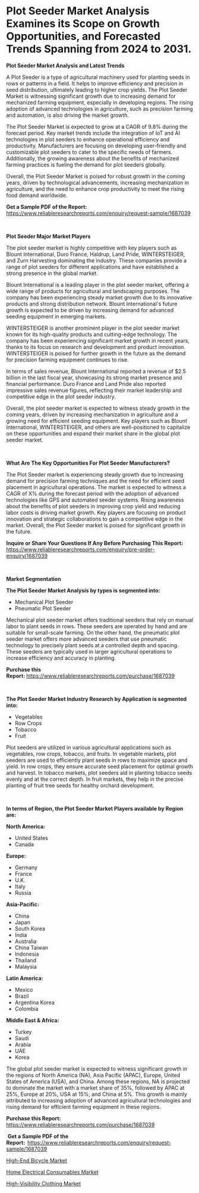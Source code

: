 <p><h1>Plot Seeder Market Analysis Examines its Scope on Growth Opportunities, and Forecasted Trends Spanning from 2024 to 2031.</h1></p><p><strong>Plot Seeder Market Analysis and Latest Trends</strong></p>
<p><p>A Plot Seeder is a type of agricultural machinery used for planting seeds in rows or patterns in a field. It helps to improve efficiency and precision in seed distribution, ultimately leading to higher crop yields. The Plot Seeder Market is witnessing significant growth due to increasing demand for mechanized farming equipment, especially in developing regions. The rising adoption of advanced technologies in agriculture, such as precision farming and automation, is also driving the market growth.</p><p>The Plot Seeder Market is expected to grow at a CAGR of 9.8% during the forecast period. Key market trends include the integration of IoT and AI technologies in plot seeders to enhance operational efficiency and productivity. Manufacturers are focusing on developing user-friendly and customizable plot seeders to cater to the specific needs of farmers. Additionally, the growing awareness about the benefits of mechanized farming practices is fueling the demand for plot seeders globally.</p><p>Overall, the Plot Seeder Market is poised for robust growth in the coming years, driven by technological advancements, increasing mechanization in agriculture, and the need to enhance crop productivity to meet the rising food demand worldwide.</p></p>
<p><strong>Get a Sample PDF of the Report:&nbsp;</strong> <a href="https://www.reliableresearchreports.com/enquiry/request-sample/1687039">https://www.reliableresearchreports.com/enquiry/request-sample/1687039</a></p>
<p>&nbsp;</p>
<p><strong>Plot Seeder Major Market Players</strong></p>
<p><p>The plot seeder market is highly competitive with key players such as Blount International, Duro France, Haldrup, Land Pride, WINTERSTEIGER, and Zurn Harvesting dominating the industry. These companies provide a range of plot seeders for different applications and have established a strong presence in the global market.</p><p>Blount International is a leading player in the plot seeder market, offering a wide range of products for agricultural and landscaping purposes. The company has been experiencing steady market growth due to its innovative products and strong distribution network. Blount International's future growth is expected to be driven by increasing demand for advanced seeding equipment in emerging markets.</p><p>WINTERSTEIGER is another prominent player in the plot seeder market known for its high-quality products and cutting-edge technology. The company has been experiencing significant market growth in recent years, thanks to its focus on research and development and product innovation. WINTERSTEIGER is poised for further growth in the future as the demand for precision farming equipment continues to rise.</p><p>In terms of sales revenue, Blount International reported a revenue of $2.5 billion in the last fiscal year, showcasing its strong market presence and financial performance. Duro France and Land Pride also reported impressive sales revenue figures, reflecting their market leadership and competitive edge in the plot seeder industry.</p><p>Overall, the plot seeder market is expected to witness steady growth in the coming years, driven by increasing mechanization in agriculture and a growing need for efficient seeding equipment. Key players such as Blount International, WINTERSTEIGER, and others are well-positioned to capitalize on these opportunities and expand their market share in the global plot seeder market.</p></p>
<p>&nbsp;</p>
<p><strong>What Are The Key Opportunities For Plot Seeder Manufacturers?</strong></p>
<p><p>The Plot Seeder market is experiencing steady growth due to increasing demand for precision farming techniques and the need for efficient seed placement in agricultural operations. The market is expected to witness a CAGR of X% during the forecast period with the adoption of advanced technologies like GPS and automated seeder systems. Rising awareness about the benefits of plot seeders in improving crop yield and reducing labor costs is driving market growth. Key players are focusing on product innovation and strategic collaborations to gain a competitive edge in the market. Overall, the Plot Seeder market is poised for significant growth in the future.</p></p>
<p><strong>Inquire or Share Your Questions If Any Before Purchasing This Report:</strong> <a href="https://www.reliableresearchreports.com/enquiry/pre-order-enquiry/1687039">https://www.reliableresearchreports.com/enquiry/pre-order-enquiry/1687039</a></p>
<p>&nbsp;</p>
<p><strong>Market Segmentation</strong></p>
<p><strong>The Plot Seeder Market Analysis by types is segmented into:</strong></p>
<p><ul><li>Mechanical Plot Seeder</li><li>Pneumatic Plot Seeder</li></ul></p>
<p><p>Mechanical plot seeder market offers traditional seeders that rely on manual labor to plant seeds in rows. These seeders are operated by hand and are suitable for small-scale farming. On the other hand, the pneumatic plot seeder market offers more advanced seeders that use pneumatic technology to precisely plant seeds at a controlled depth and spacing. These seeders are typically used in larger agricultural operations to increase efficiency and accuracy in planting.</p></p>
<p><strong>Purchase this Report:&nbsp;</strong><a href="https://www.reliableresearchreports.com/purchase/1687039">https://www.reliableresearchreports.com/purchase/1687039</a></p>
<p>&nbsp;</p>
<p><strong>The Plot Seeder Market Industry Research by Application is segmented into:</strong></p>
<p><ul><li>Vegetables</li><li>Row Crops</li><li>Tobacco</li><li>Fruit</li></ul></p>
<p><p>Plot seeders are utilized in various agricultural applications such as vegetables, row crops, tobacco, and fruits. In vegetable markets, plot seeders are used to efficiently plant seeds in rows to maximize space and yield. In row crops, they ensure accurate seed placement for optimal growth and harvest. In tobacco markets, plot seeders aid in planting tobacco seeds evenly and at the correct depth. In fruit markets, they help in the precise planting of fruit tree seeds for healthy orchard development.</p></p>
<p>&nbsp;</p>
<p><strong>In terms of Region, the Plot Seeder Market Players available by Region are:</strong></p>
<p>
    <p> <strong> North America: </strong>
        <ul>
            <li>United States</li>
            <li>Canada</li>
        </ul>
        </p> 
    <p> <strong> Europe: </strong>
        <ul>
            <li>Germany</li>
            <li>France</li>
            <li>U.K.</li>
            <li>Italy</li>
            <li>Russia</li>
        </ul>
        </p> 
    <p> <strong> Asia-Pacific: </strong>
        <ul>
            <li>China</li>
            <li>Japan</li>
            <li>South Korea</li>
            <li>India</li>
            <li>Australia</li>
            <li>China Taiwan</li>
            <li>Indonesia</li>
            <li>Thailand</li>
            <li>Malaysia</li>
        </ul>
        </p> 
    <p> <strong> Latin America: </strong>
        <ul>
            <li>Mexico</li>
            <li>Brazil</li>
            <li>Argentina Korea</li>
            <li>Colombia</li>
        </ul>
        </p> 
    <p> <strong> Middle East & Africa: </strong>
        <ul>
            <li>Turkey</li>
            <li>Saudi</li>
            <li>Arabia</li>
            <li>UAE</li>
            <li>Korea</li>
        </ul>
    </p>
    </p>
<p><p>The global plot seeder market is expected to witness significant growth in the regions of North America (NA), Asia Pacific (APAC), Europe, United States of America (USA), and China. Among these regions, NA is projected to dominate the market with a market share of 35%, followed by APAC at 25%, Europe at 20%, USA at 15%, and China at 5%. This growth is mainly attributed to increasing adoption of advanced agricultural technologies and rising demand for efficient farming equipment in these regions.</p></p>
<p><strong>Purchase this Report: </strong><a href="https://www.reliableresearchreports.com/purchase/1687039">https://www.reliableresearchreports.com/purchase/1687039</a></p>
<p>&nbsp;<strong>Get a Sample PDF of the Report:&nbsp;&nbsp;</strong><a href="https://www.reliableresearchreports.com/enquiry/request-sample/1687039">https://www.reliableresearchreports.com/enquiry/request-sample/1687039</a></p>
<p><strong></strong></p>
<p><p><a href="https://view.publitas.com/reportprime-1/high-end-bicycle-market-research-report-the-key-to-successful-business-strategy-forecasted-for-period-from-2024-2031/">High-End Bicycle Market</a></p><p><a href="https://view.publitas.com/reportprime-1/home-electrical-consumables-market-size-2024-2031-global-industrial-analysis-key-geographical-regions-market-share-top-key-players-product-types-and-forecast-research-report/">Home Electrical Consumables Market</a></p><p><a href="https://view.publitas.com/reportprime-1/high-visibility-clothing-market-research-report-provides-critical-insights-that-can-help-shape-business-development-and-investment-strategies/">High-Visibility Clothing Market</a></p></p>